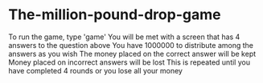 # The-million-pound-drop-game

To run the game, type 'game'
You will be met with a screen that has 4 answers to the question above
You have 1000000 to distribute among the answers as you wish
The money placed on the correct answer will be kept
Money placed on incorrect answers will be lost
This is repeated until you have completed 4 rounds or you lose all your money

